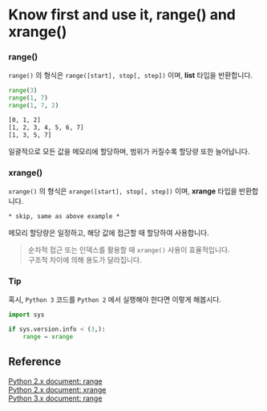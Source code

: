 # Know first and use it, range() and xrange()

### range()

`range()` 의 형식은 `range([start], stop[, step])` 이며,  **list** 타입을 반환합니다.

```python
range(3)
range(1, 7)
range(1, 7, 2)
```
```txt
[0, 1, 2]
[1, 2, 3, 4, 5, 6, 7]
[1, 3, 5, 7]
```

일괄적으로 모든 값을 메모리에 할당하며, 범위가 커질수록 할당량 또한 늘어납니다.

### xrange()

`xrange()` 의 형식은 `xrange([start], stop[, step])` 이며, **xrange** 타입을 반환합니다.  

```txt
* skip, same as above example *
```

메모리 할당량은 일정하고, 해당 값에 접근할 때 할당하여 사용합니다.

> 순차적 접근 또는 인덱스를 활용할 때 `xrange()` 사용이 효율적입니다.  
> 구조적 차이에 의해 용도가 달라집니다.

### Tip

혹시, `Python 3` 코드를 `Python 2` 에서 실행해야 한다면 이렇게 해봅시다.

```python
import sys

if sys.version.info < (3,):
	range = xrange
```

## Reference

[Python 2.x document: range][python2-range]  
[Python 2.x document: xrange][python2-xrange]  
[Python 3.x document: range][python2-xrange]

[python2-range]: https://docs.python.org/2/library/functions.html#range
[python2-xrange]: https://docs.python.org/2/library/functions.html#xrange
[python3-range]: https://docs.python.org/3/library/functions.html#func-range